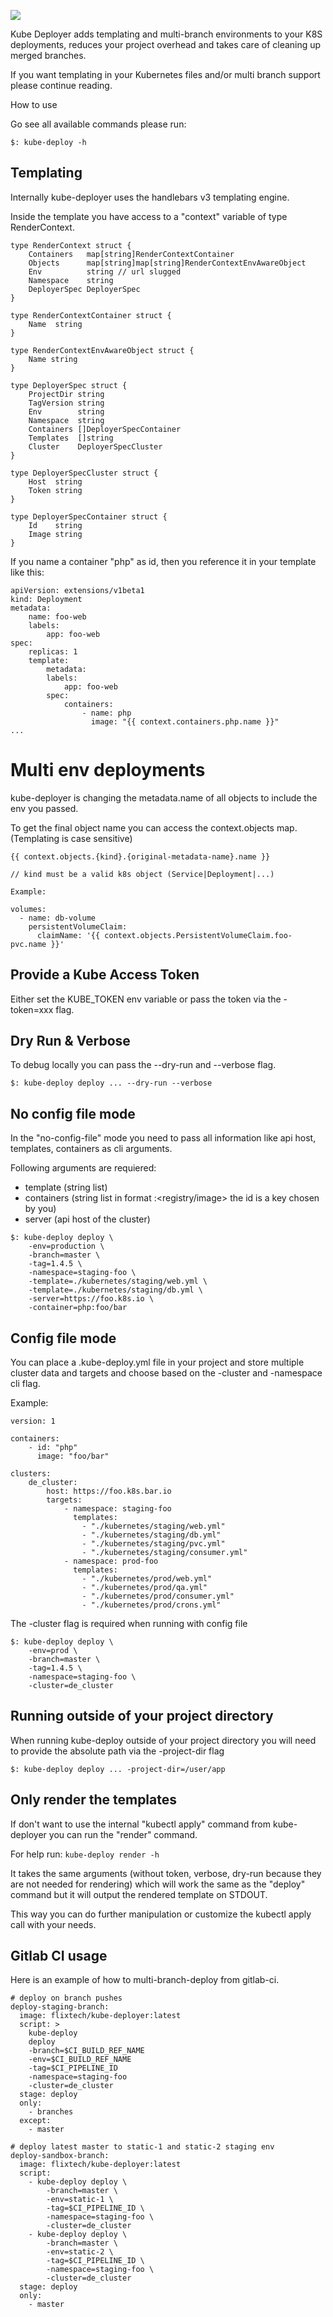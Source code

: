 ![](https://travis-ci.org/flix-tech/kube-deployer.svg?branch=master)


Kube Deployer adds templating and multi-branch environments to your K8S deployments, 
reduces your project overhead and takes care of cleaning up merged branches.

If you want templating in your Kubernetes files and/or multi branch support please continue reading.

How to use

Go see all available commands please run:

```
$: kube-deploy -h
```

## Templating

Internally kube-deployer uses the handlebars v3 templating engine.

Inside the template you have access to a "context" variable of type RenderContext.

```
type RenderContext struct {
    Containers   map[string]RenderContextContainer
    Objects      map[string]map[string]RenderContextEnvAwareObject
    Env          string // url slugged
    Namespace    string
    DeployerSpec DeployerSpec
}

type RenderContextContainer struct {
    Name  string
}

type RenderContextEnvAwareObject struct {
    Name string
}

type DeployerSpec struct {
    ProjectDir string
    TagVersion string
    Env        string
    Namespace  string
    Containers []DeployerSpecContainer
    Templates  []string
    Cluster    DeployerSpecCluster
}

type DeployerSpecCluster struct {
    Host  string
    Token string
}

type DeployerSpecContainer struct {
    Id    string
    Image string
}

```

If you name a container "php" as id, then you reference it in your template like this:

```
apiVersion: extensions/v1beta1
kind: Deployment
metadata:
    name: foo-web
    labels:
        app: foo-web
spec:
    replicas: 1
    template:
        metadata:
        labels:
            app: foo-web
        spec:
            containers:
                - name: php
                  image: "{{ context.containers.php.name }}"
...
```

# Multi env deployments

kube-deployer is changing the metadata.name of all objects to include the env you passed.


To get the final object name you can access the context.objects map. (Templating is case sensitive)

```
{{ context.objects.{kind}.{original-metadata-name}.name }}

// kind must be a valid k8s object (Service|Deployment|...)

Example:

volumes:
  - name: db-volume
    persistentVolumeClaim:
      claimName: '{{ context.objects.PersistentVolumeClaim.foo-pvc.name }}'
```

   
## Provide a Kube Access Token

Either set the KUBE_TOKEN env variable or pass the token via the -token=xxx flag.
   
## Dry Run & Verbose

To debug locally you can pass the --dry-run and --verbose flag.

```
$: kube-deploy deploy ... --dry-run --verbose
```

## No config file mode

In the "no-config-file" mode you need to pass all information like api host, templates, containers as cli arguments.

Following arguments are requiered:
* template (string list)
* containers (string list in format <id>:<registry/image> the id is a key chosen by  you)
* server (api host of the cluster)

```
$: kube-deploy deploy \
    -env=production \
    -branch=master \
    -tag=1.4.5 \
    -namespace=staging-foo \
    -template=./kubernetes/staging/web.yml \
    -template=./kubernetes/staging/db.yml \
    -server=https://foo.k8s.io \
    -container=php:foo/bar
```

## Config file mode

You can place a .kube-deploy.yml file in your project and store multiple cluster data and targets and choose based on the -cluster and -namespace cli flag.
 
Example:

```    
version: 1

containers:
    - id: "php"
      image: "foo/bar"

clusters:
    de_cluster:
        host: https://foo.k8s.bar.io
        targets:
            - namespace: staging-foo
              templates:
                - "./kubernetes/staging/web.yml"
                - "./kubernetes/staging/db.yml"
                - "./kubernetes/staging/pvc.yml"
                - "./kubernetes/staging/consumer.yml"
            - namespace: prod-foo
              templates:
                - "./kubernetes/prod/web.yml"
                - "./kubernetes/prod/qa.yml"
                - "./kubernetes/prod/consumer.yml"
                - "./kubernetes/prod/crons.yml"
```

The -cluster flag is required when running with config file

```
$: kube-deploy deploy \
    -env=prod \
    -branch=master \
    -tag=1.4.5 \
    -namespace=staging-foo \
    -cluster=de_cluster
```
	
## Running outside of your project directory

When running kube-deploy outside of your project directory you will need to provide the absolute path via the -project-dir flag

```
$: kube-deploy deploy ... -project-dir=/user/app
```

## Only render the templates

If don't want to use the internal "kubectl apply" command from kube-deployer you can run the "render" command.

For help run: `kube-deploy render -h`

It takes the same arguments (without token, verbose, dry-run because they are not needed for rendering) which will work the same as the "deploy" command but it will output the rendered template on STDOUT.
    
This way you can do further manipulation or customize the kubectl apply call with your needs.

## Gitlab CI usage

Here is an example of how to multi-branch-deploy from gitlab-ci.

```
# deploy on branch pushes
deploy-staging-branch:
  image: flixtech/kube-deployer:latest
  script: >
    kube-deploy
    deploy
    -branch=$CI_BUILD_REF_NAME
    -env=$CI_BUILD_REF_NAME
    -tag=$CI_PIPELINE_ID
    -namespace=staging-foo
    -cluster=de_cluster
  stage: deploy
  only:
    - branches
  except:
    - master

# deploy latest master to static-1 and static-2 staging env
deploy-sandbox-branch:
  image: flixtech/kube-deployer:latest
  script:
	- kube-deploy deploy \
	    -branch=master \
	    -env=static-1 \
	    -tag=$CI_PIPELINE_ID \
	    -namespace=staging-foo \
	    -cluster=de_cluster
	- kube-deploy deploy \
	    -branch=master \
	    -env=static-2 \
	    -tag=$CI_PIPELINE_ID \
	    -namespace=staging-foo \
	    -cluster=de_cluster
  stage: deploy
  only:
    - master
```
